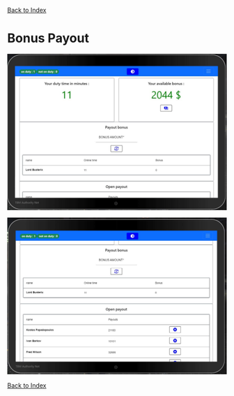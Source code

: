 [Back to Index](../README.md)

# Bonus Payout 

![Payout](./images/payout.JPG "Payout")

![Payout](./images/payout_2.JPG "Payout")

[Back to Index](../README.md)
